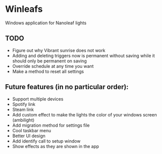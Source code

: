 # Winleafs
Windows application for Nanoleaf lights

## TODO
- Figure out why Vibrant sunrise does not work
- Adding and deleting triggers now is permanent without saving while it should only be permanent on saving
- Override schedule at any time you want
- Make a method to reset all settings

## Future features (in no particular order):
- Support multiple devices
- Spotify link
- Steam link
- Add custom effect to make the lights the color of your windows screen (ambilight)
- Add migration method for settings file
- Cool taskbar menu
- Better UI design
- Add identify call to setup window
- Show effects as they are shown in the app